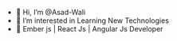 - 👋 Hi, I’m @Asad-Wali
- 👀 I’m interested in Learning New Technologies 
- 🌱 Ember js | React Js | Angular Js Developer

<!---
Asad-Wali/Asad-Wali is a ✨ special ✨ repository because its `README.md` (this file) appears on your GitHub profile.
You can click the Preview link to take a look at your changes.
--->

